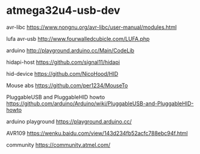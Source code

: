 # atmega32u4-usb-dev
avr-libc
https://www.nongnu.org/avr-libc/user-manual/modules.html

lufa avr-usb
http://www.fourwalledcubicle.com/LUFA.php

arduino
http://playground.arduino.cc/Main/CodeLib

hidapi-host
https://github.com/signal11/hidapi

hid-device
https://github.com/NicoHood/HID

Mouse abs
https://github.com/per1234/MouseTo

PluggableUSB and PluggableHID howto
https://github.com/arduino/Arduino/wiki/PluggableUSB-and-PluggableHID-howto

arduino playground
https://playground.arduino.cc/

AVR109
https://wenku.baidu.com/view/143d234fb52acfc788ebc94f.html

community
https://community.atmel.com/
